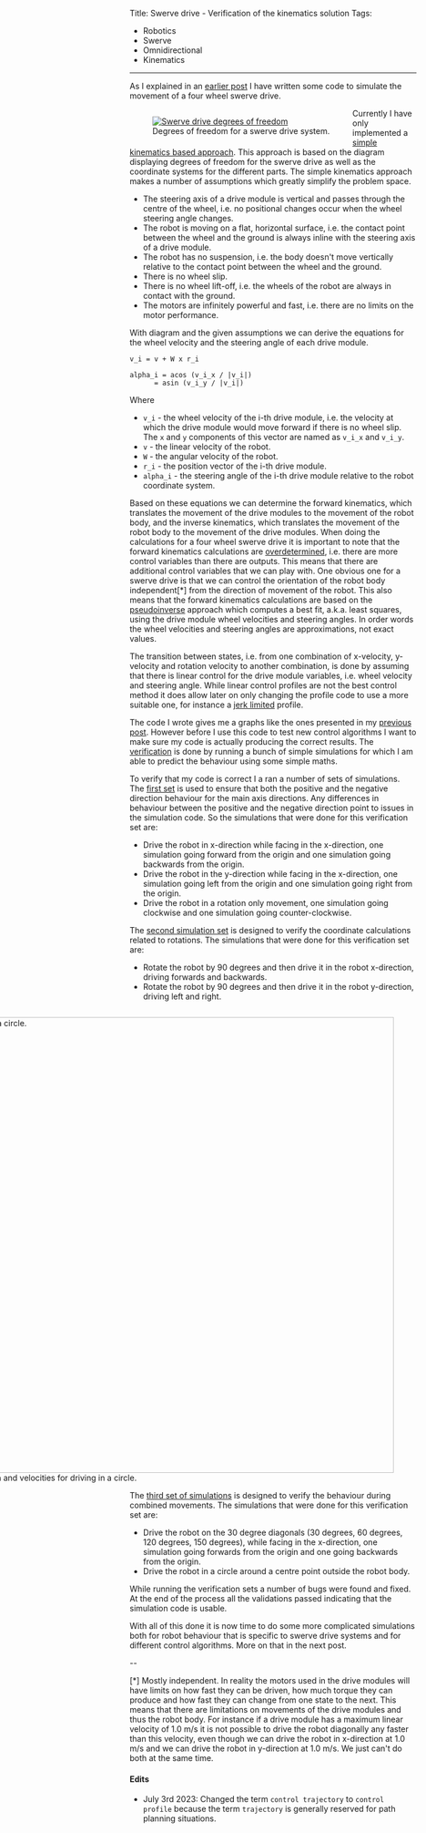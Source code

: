 Title: Swerve drive - Verification of the kinematics solution
Tags:

- Robotics
- Swerve
- Omnidirectional
- Kinematics

---

As I explained in an [earlier post](posts/Swerve-drive-kinematics-simulation) I have written some
code to simulate the movement of a four wheel swerve drive.

<figure style="float:left">
  <a href="/assets/images/robotics/swerve/swerve-dof.png" target="_blank">
    <img alt="Swerve drive degrees of freedom" src="/assets/images/robotics/swerve/swerve-dof.png" />
  </a>
  <figcaption>Degrees of freedom for a swerve drive system.</figcaption>
</figure>


Currently I have only implemented a
[simple kinematics based approach](https://www.chiefdelphi.com/t/paper-4-wheel-independent-drive-independent-steering-swerve/107383).
This approach is based on the diagram displaying degrees of freedom for the swerve drive as well as
the coordinate systems for the different parts. The simple kinematics approach makes a number of
assumptions which greatly simplify the problem space.

- The steering axis of a drive module is vertical and passes through the centre of the wheel, i.e.
  no positional changes occur when the wheel steering angle changes.
- The robot is moving on a flat, horizontal surface, i.e. the contact point between the wheel and
  the ground is always inline with the steering axis of a drive module.
- The robot has no suspension, i.e. the body doesn't move vertically relative to the contact
  point between the wheel and the ground.
- There is no wheel slip.
- There is no wheel lift-off, i.e. the wheels of the robot are always in contact with the ground.
- The motors are infinitely powerful and fast, i.e. there are no limits on the motor performance.

With diagram and the given assumptions we can derive the equations for the wheel velocity
and the steering angle of each drive module.

    v_i = v + W x r_i

    alpha_i = acos (v_i_x / |v_i|)
          = asin (v_i_y / |v_i|)

Where

- `v_i` - the wheel velocity of the i-th drive module, i.e. the velocity at which the drive module
  would move forward if there is no wheel slip. The `x` and `y` components of this vector are
  named as `v_i_x` and `v_i_y`.
- `v` - the linear velocity of the robot.
- `W` - the angular velocity of the robot.
- `r_i` - the position vector of the i-th drive module.
- `alpha_i` - the steering angle of the i-th drive module relative to the robot coordinate system.

Based on these equations we can determine the forward kinematics, which translates the movement
of the drive modules to the movement of the robot body, and the inverse kinematics, which translates
the movement of the robot body to the movement of the drive modules. When doing the calculations for
a four wheel swerve drive it is important to note that the forward kinematics calculations are
[overdetermined](https://en.wikipedia.org/wiki/Overdetermined_system), i.e. there are more control
variables than there are outputs. This means that there are additional control variables that we can
play with. One obvious one for a swerve drive is that we can control the orientation of the robot body
independent[*] from the direction of movement of the robot. This also means that the forward kinematics
calculations are based on the [pseudoinverse](https://en.wikipedia.org/wiki/Moore%E2%80%93Penrose_inverse)
approach which computes a best fit, a.k.a. least squares, using the drive module wheel velocities and
steering angles. In order words the wheel velocities and steering angles are approximations, not exact
values.

The transition between states, i.e. from one combination of x-velocity, y-velocity and rotation velocity
to another combination, is done by assuming that there is linear control for the drive module variables,
i.e. wheel velocity and steering angle. While linear control profiles are not the best control
method it does allow later on only changing the profile code to use a more suitable one, for
instance a [jerk limited](https://en.wikipedia.org/wiki/Jerk_(physics)#In_motion_control) profile.

The code I wrote gives me a graphs like the ones presented in my [previous post](posts/Swerve-drive-kinematics-simulation).
However before I use this code to test new control algorithms I want to make sure my code is
actually producing the correct results. The [verification](https://en.wikipedia.org/wiki/Software_verification_and_validation)
is done by running a bunch of simple simulations for which I am able to predict the behaviour using
some simple maths.

To verify that my code is correct I a ran a number of sets of simulations. The
[first set](https://github.com/pvandervelde/basic-swerve-sim/blob/master/verification/linear_module_first/simple_4w_steering/linear_with_single_axis/README.md)
is used to ensure that both the positive and the negative direction behaviour for the main axis directions.
Any differences in behaviour between the positive and the negative direction point to issues in the
simulation code. So the simulations that were done for this verification set are:

- Drive the robot in x-direction while facing in the x-direction, one simulation going forward from
  the origin and one simulation going backwards from the origin.
- Drive the robot in the y-direction while facing in the x-direction, one simulation going left from
  the origin and one simulation going right from the origin.
- Drive the robot in a rotation only movement, one simulation going clockwise and one simulation going
  counter-clockwise.

The [second simulation set](https://github.com/pvandervelde/basic-swerve-sim/blob/master/verification/linear_module_first/simple_4w_steering/rotation_with_single_axis/README.md)
is designed to verify the coordinate calculations related to rotations. The
simulations that were done for this verification set are:

- Rotate the robot by 90 degrees and then drive it in the robot x-direction, driving forwards
  and backwards.
- Rotate the robot by 90 degrees and then drive it in the robot y-direction, driving left and right.

<figure style="float:right">
  <a href="/assets/images/robotics/swerve/swerve_sim_circle.png" target="_blank">
    <img
        alt="Drive the robot in a circle."
        src="/assets/images/robotics/swerve/swerve_sim_circle.png"
        width="833"
        height="800"/>
  </a>
  <figcaption>Swerve drive position and velocities for driving in a circle.</figcaption>
</figure>

The [third set of simulations](https://github.com/pvandervelde/basic-swerve-sim/blob/master/verification/linear_module_first/simple_4w_steering/combined/README.md)
is designed to verify the behaviour during combined movements. The
simulations that were done for this verification set are:

- Drive the robot on the 30 degree diagonals (30 degrees, 60 degrees, 120 degrees, 150 degrees),
  while facing in the x-direction, one simulation going forwards from the origin and one going
  backwards from the origin.
- Drive the robot in a circle around a centre point outside the robot body.

While running the verification sets a number of bugs were found and fixed. At the end of the process
all the validations passed indicating that the simulation code is usable.

With all of this done it is now time to do some more complicated simulations both for robot behaviour
that is specific to swerve drive systems and for different control algorithms. More on that in the next
post.

--

[*] Mostly independent. In reality the motors used in the drive modules will have
    limits on how fast they can be driven, how much torque they can produce and
    how fast they can change from one state to the next. This means that there
    are limitations on movements of the drive modules and thus the robot body. For
    instance if a drive module has a maximum linear velocity of 1.0 m/s it is
    not possible to drive the robot diagonally any faster than this velocity, even
    though we can drive the robot in x-direction at 1.0 m/s and we can drive the
    robot in y-direction at 1.0 m/s. We just can't do both at the same time.

#### Edits

- July 3rd 2023: Changed the term `control trajectory` to `control profile` because the term
  `trajectory` is generally reserved for path planning situations.
